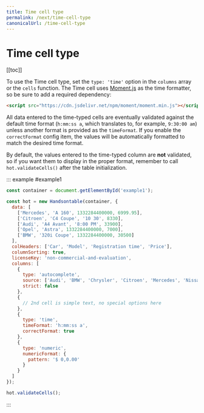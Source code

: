 ```yaml
---
title: Time cell type
permalink: /next/time-cell-type
canonicalUrl: /time-cell-type
---
```


# Time cell type

[[toc]]

To use the Time cell type, set the `type: 'time'` option in the `columns` array or the `cells` function.
The Time cell uses [Moment.js](https://github.com/moment/moment) as the time formatter, so be sure to add a required dependency:

```html
<script src="https://cdn.jsdelivr.net/npm/moment/moment.min.js"></script>
```

All data entered to the time-typed cells are eventually validated against the default time format (`h:mm:ss a`, which translates to, for example, `9:30:00 am`) unless another format is provided as the `timeFormat`.
If you enable the `correctFormat` config item, the values will be automatically formatted to match the desired time format.

By default, the values entered to the time-typed column are **not** validated, so if you want them to display in the proper format, remember to call `hot.validateCells()` after the table initialization.

::: example #example1
```js
const container = document.getElementById('example1');

const hot = new Handsontable(container, {
  data: [
    ['Mercedes', 'A 160', 1332284400000, 6999.95],
    ['Citroen', 'C4 Coupe', '10 30', 8330],
    ['Audi', 'A4 Avant', '8:00 PM', 33900],
    ['Opel', 'Astra', 1332284400000, 7000],
    ['BMW', '320i Coupe', 1332284400000, 30500]
  ],
  colHeaders: ['Car', 'Model', 'Registration time', 'Price'],
  columnSorting: true,
  licenseKey: 'non-commercial-and-evaluation',
  columns: [
    {
      type: 'autocomplete',
      source: ['Audi', 'BMW', 'Chrysler', 'Citroen', 'Mercedes', 'Nissan', 'Opel', 'Suzuki', 'Toyota', 'Volvo'],
      strict: false
    },
    {
      // 2nd cell is simple text, no special options here
    },
    {
      type: 'time',
      timeFormat: 'h:mm:ss a',
      correctFormat: true
    },
    {
      type: 'numeric',
      numericFormat: {
        pattern: '$ 0,0.00'
      }
    }
  ]
});

hot.validateCells();
```
:::
